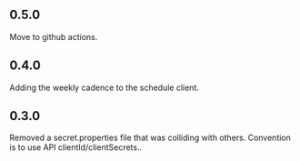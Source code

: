 ## 0.5.0

Move to github actions.

## 0.4.0

Adding the weekly cadence to the schedule client.

## 0.3.0

Removed a secret.properties file that was colliding with others. Convention is to use API clientId/clientSecrets..


